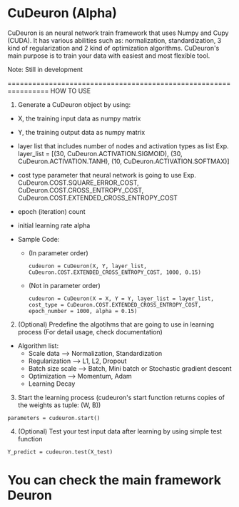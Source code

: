 # CuDeuron (Alpha)

CuDeuron is an neural network train framework that uses Numpy and Cupy (CUDA). It has various abilities such as: normalization, standardization, 3 kind of regularization and 2 kind of optimization algorithms. CuDeuron's main purpose is to train your data with easiest and most flexible tool.

Note: Still in development

================================================================
HOW TO USE

1. Generate a CuDeuron object by using:
  - X, the training input data as numpy matrix
  - Y, the training output data as numpy matrix
  - layer list that includes number of nodes and activation types as list
    Exp. layer_list =  [(30, CuDeuron.ACTIVATION.SIGMOID), (30, CuDeuron.ACTIVATION.TANH), (10, CuDeuron.ACTIVATION.SOFTMAX)]
  - cost type parameter that neural network is going to use
    Exp. CuDeuron.COST.SQUARE_ERROR_COST, CuDeuron.COST.CROSS_ENTROPY_COST, CuDeuron.COST.EXTENDED_CROSS_ENTROPY_COST
  - epoch (iteration) count
  - initial learning rate alpha
  
  - Sample Code:
    - (In parameter order)
      ```
      cudeuron = CuDeuron(X, Y, layer_list, CuDeuron.COST.EXTENDED_CROSS_ENTROPY_COST, 1000, 0.15)
      ```
    - (Not in parameter order)
      ```
      cudeuron = CuDeuron(X = X, Y = Y, layer_list = layer_list, cost_type = CuDeuron.COST.EXTENDED_CROSS_ENTROPY_COST, epoch_number = 1000, alpha = 0.15)
      ```
    
2. (Optional) Predefine the algotihms that are going to use in learning process (For detail usage, check documentation)
  - Algorithm list:
    - Scale data --> Normalization, Standardization
    - Regularization --> L1, L2, Dropout
    - Batch size scale --> Batch, Mini batch or Stochastic gradient descent
    - Optimization --> Momentum, Adam
    - Learning Decay
    
3. Start the learning process (cudeuron's start function returns copies of the weights as tuple: (W, B))
  ```
  parameters = cudeuron.start()
  ```
    
4. (Optional) Test your test input data after learning by using simple test function
  ```
  Y_predict = cudeuron.test(X_test)
  ```

# You can check the main framework Deuron
